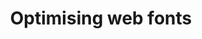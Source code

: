 ---
layout: series
title: Optimising web fonts
description: A series looking at some of the tricks and techniques to consider when optimising fonts for the web.
excerpt: A series looking at some of the tricks and techniques to consider when optimising fonts for the web.
issues: [13, 14, 15]
tags: 'series'
permalink: series/optimising-web-fonts/index.html
slug: 'optimising-web-fonts'
---